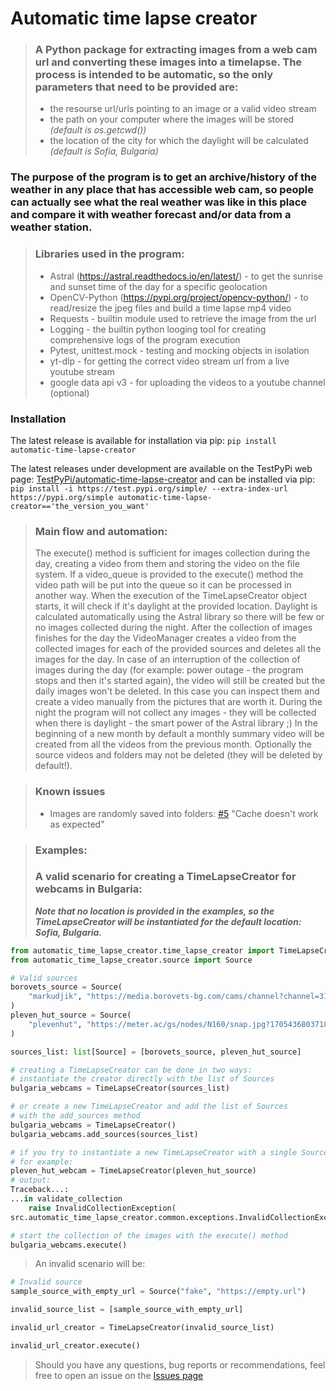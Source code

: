 # Automatic time lapse creator

> ### A Python package for extracting images from a web cam url and converting these images into a timelapse. The process is intended to be automatic, so the only parameters that need to be provided are:
> - the resourse url/urls pointing to an image or a valid video stream 
> - the path on your computer where the images will be stored *(default is os.getcwd())*
> - the location of the city for which the daylight will be calculated *(default is Sofia, Bulgaria)*

### The purpose of the program is to get an archive/history of the weather in any place that has accessible web cam, so people can actually see what the real weather was like in this place and compare it with weather forecast and/or data from a weather station.

> ### Libraries used in the program:
> - Astral (https://astral.readthedocs.io/en/latest/) - to get the 
sunrise and sunset time of the day for a specific geolocation
> - OpenCV-Python (https://pypi.org/project/opencv-python/) - to 
read/resize the jpeg files and build a time lapse mp4 video
> - Requests - builtin module used to retrieve the image from the url
> - Logging - the builtin python looging tool for creating comprehensive 
logs of the program execution
> - Pytest, unittest.mock - testing and mocking objects in isolation
> - yt-dlp - for getting the correct video stream url from a live youtube stream
> - google data api v3 - for uploading the videos to a youtube channel (optional)

### Installation
The latest release is available for installation via pip:
```pip install automatic-time-lapse-creator```

The latest releases under development are available on the TestPyPi web page:
[TestPyPi/automatic-time-lapse-creator](https://test.pypi.org/project/automatic-time-lapse-creator/#history)
and can be installed via pip:
```pip install -i https://test.pypi.org/simple/ --extra-index-url https://pypi.org/simple automatic-time-lapse-creator=='the_version_you_want'```

> ### Main flow and automation:
> The execute() method is sufficient for images collection during the day, creating a video from them and storing the video on the file system.
> If a video_queue is provided to the execute() method the video path will be put into the queue so it can be processed in another way.
> When the execution of the TimeLapseCreator object starts, it will check if it's daylight at the provided location. Daylight is calculated automatically using the Astral library so there will be few or no images collected during the night. After the collection of images finishes for the day the VideoManager creates a video from the collected images for each of the provided sources and deletes all the images for the day. In case of an interruption of the collection of images during the day (for example: power outage - the program stops and then it's started again), the video will still be created but the daily images won't be deleted. In this case you can inspect them and create a video manually from the pictures that are worth it.
> During the night the program will not collect any images - they will be collected when there is daylight - the smart power of the Astral library ;)
> In the beginning of a new month by default a monthly summary video will be created from all the videos from the previous month. Optionally the source
videos and folders may not be deleted (they will be deleted by default!).

> ### Known issues
> - Images are randomly saved into folders: [#5](https://github.com/kokoeverest/Automatic-time-lapse-creator/issues/5) "Cache doesn't work as expected"

> ### Examples:
> ### A valid scenario for creating a TimeLapseCreator for webcams in Bulgaria:
> ***Note that no location is provided in the examples, so the TimeLapseCreator will be instantiated for the default location: Sofia, Bulgaria.***
```python
from automatic_time_lapse_creator.time_lapse_creator import TimeLapseCreator
from automatic_time_lapse_creator.source import Source

# Valid sources
borovets_source = Source(
    "markudjik", "https://media.borovets-bg.com/cams/channel?channel=31"
)
pleven_hut_source = Source(
    "plevenhut", "https://meter.ac/gs/nodes/N160/snap.jpg?1705436803718"
)

sources_list: list[Source] = [borovets_source, pleven_hut_source]

# creating a TimeLapseCreator can be done in two ways:
# instantiate the creator directly with the list of Sources
bulgaria_webcams = TimeLapseCreator(sources_list)

# or create a new TimeLapseCreator and add the list of Sources
# with the add_sources method
bulgaria_webcams = TimeLapseCreator()
bulgaria_webcams.add_sources(sources_list)

# if you try to instantiate a new TimeLapseCreator with a single Source, it will raise an InvalidCollectionException
# for example:
pleven_hut_webcam = TimeLapseCreator(pleven_hut_source)
# output:
Traceback...:
...in validate_collection
    raise InvalidCollectionException(
src.automatic_time_lapse_creator.common.exceptions.InvalidCollectionException: Only list, tuple or set collections are allowed!

# start the collection of the images with the execute() method
bulgaria_webcams.execute()
```

> An invalid scenario will be:
```python
# Invalid source
sample_source_with_empty_url = Source("fake", "https://empty.url")

invalid_source_list = [sample_source_with_empty_url]

invalid_url_creator = TimeLapseCreator(invalid_source_list)

invalid_url_creator.execute()
```

> Should you have any questions, bug reports or recommendations, feel free to open an issue on
 the [Issues page](https://github.com/kokoeverest/Automatic-time-lapse-creator/issues)